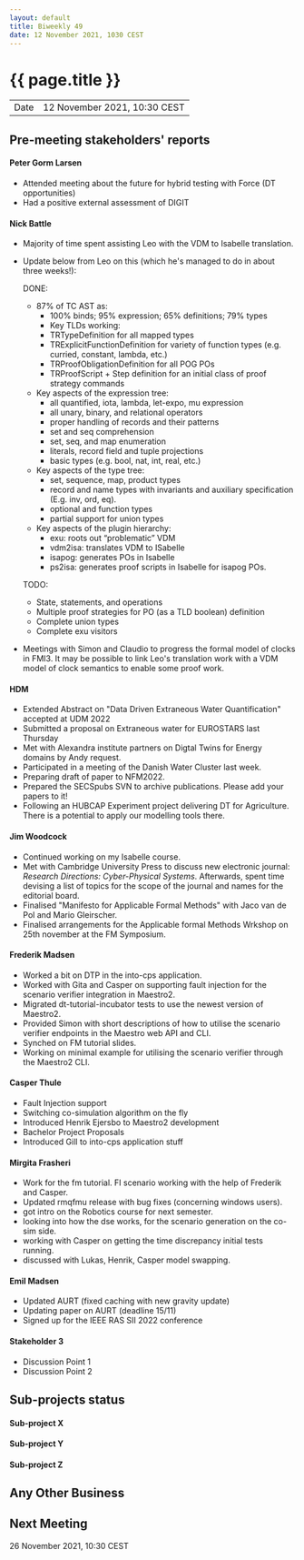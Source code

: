 ```yaml
---
layout: default
title: Biweekly 49
date: 12 November 2021, 1030 CEST
---
```


<script src="https://code.jquery.com/jquery-1.11.1.min.js">
</script>
<script src="/javascripts/edit.js"></script>
<script>setEditButonNm();</script>

# {{ page.title }}

|||
|---|---|
| Date | 12 November 2021, 10:30 CEST |


## Pre-meeting stakeholders' reports

<!-- Please keep in mind that the minutes are publicly available.-->

#### Peter Gorm Larsen
* Attended meeting about the future for hybrid testing with Force (DT opportunities)
* Had a positive external assessment of DIGIT

#### Nick Battle
* Majority of time spent assisting Leo with the VDM to Isabelle translation.
* Update below from Leo on this (which he's managed to do in about three weeks!):

    DONE:
    * 87% of TC AST as:
      * 100% binds; 95% expression; 65% definitions; 79% types
      * Key TLDs working:
      * TRTypeDefinition for all mapped types
      * TRExplicitFunctionDefinition for variety of function types (e.g. curried, constant, lambda, etc.)
      * TRProofObligationDefinition for all POG POs
      * TRProofScript + Step definition for an initial class of proof strategy commands
    * Key aspects of the expression tree:
      * all quantified, iota, lambda, let-expo, mu expression
      * all unary, binary, and relational operators
      * proper handling of records and their patterns
      * set and seq comprehension
      * set, seq, and map enumeration
      * literals, record field and tuple projections
      * basic types (e.g. bool, nat, int, real, etc.)
    * Key aspects of the type tree:
      * set, sequence, map, product types
      * record and name types with invariants and auxiliary specification (E.g. inv, ord, eq).
      * optional and function types
      * partial support for union types
    * Key aspects of the plugin hierarchy:
      * exu: roots out “problematic” VDM
      * vdm2isa: translates VDM to ISabelle
      * isapog: generates POs in Isabelle
      * ps2isa: generates proof scripts in Isabelle for isapog POs. 

    TODO:
    * State, statements, and operations
    * Multiple proof strategies for PO (as a TLD boolean) definition
    * Complete union types
    * Complete exu visitors

* Meetings with Simon and Claudio to progress the formal model of clocks in FMI3. It may be possible to link Leo's translation work with a VDM model of clock semantics to enable some proof work.

#### HDM
* Extended Abstract on "Data Driven Extraneous Water Quantification" accepted at UDM 2022 
* Submitted a proposal on Extraneous water for EUROSTARS last Thursday
* Met with Alexandra institute partners on Digtal Twins for Energy domains by Andy request.
* Participated in a meeting of the Danish Water Cluster last week.
* Preparing draft of paper to NFM2022.
* Prepared the SECSpubs SVN to archive publications. Please add your papers to it!
* Following an HUBCAP Experiment project delivering DT for Agriculture. There is a potential to apply our modelling tools there.

#### Jim Woodcock
* Continued working on my Isabelle course.
* Met with Cambridge University Press to discuss new electronic journal: _Research Directions: Cyber-Physical Systems_. Afterwards, spent time devising a list of topics for the scope of the journal and names for the editorial board.
* Finalised "Manifesto for Applicable Formal Methods" with Jaco van de Pol and Mario Gleirscher. 
* Finalised arrangements for the Applicable formal Methods Wrkshop on 25th november at the FM Symposium.

#### Frederik Madsen
* Worked a bit on DTP in the into-cps application.
* Worked with Gita and Casper on supporting fault injection for the scenario verifier integration in Maestro2.
* Migrated dt-tutorial-incubator tests to use the newest version of Maestro2.
* Provided Simon with short descriptions of how to utilise the scenario verifier endpoints in the Maestro web API and CLI.
* Synched on FM tutorial slides.
* Working on minimal example for utilising the scenario verifier through the Maestro2 CLI.

#### Casper Thule
* Fault Injection support
* Switching co-simulation algorithm on the fly
* Introduced Henrik Ejersbo to Maestro2 development
* Bachelor Project Proposals
* Introduced Gill to into-cps application stuff

#### Mirgita Frasheri
* Work for the fm tutorial. FI scenario working with the help of Frederik and Casper. 
* Updated rmqfmu release with bug fixes (concerning windows users).
* got intro on the Robotics course for next semester.
* looking into how the dse works, for the scenario generation on the co-sim side.
* working with Casper on getting the time discrepancy initial tests running.
* discussed with Lukas, Henrik, Casper model swapping.

#### Emil Madsen
* Updated AURT (fixed caching with new gravity update)
* Updating paper on AURT (deadline 15/11)
* Signed up for the IEEE RAS SII 2022 conference

#### Stakeholder 3
* Discussion Point 1
* Discussion Point 2


## Sub-projects status


#### Sub-project X

#### Sub-project Y

#### Sub-project Z

##  Any Other Business

Next Meeting
------------

26 November 2021, 10:30 CEST


<div id="edit_page_div"></div>
